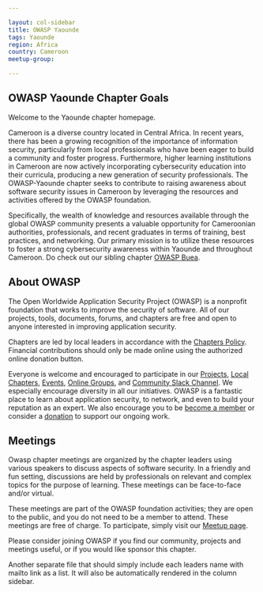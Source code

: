 ```yaml
---

layout: col-sidebar
title: OWASP Yaounde
tags: Yaounde
region: Africa
country: Cameroon
meetup-group:

---
```


## OWASP Yaounde Chapter Goals
Welcome to the Yaounde chapter homepage.

Cameroon is a diverse country located in Central Africa. In recent years, there has been a growing recognition of the importance of information security, particularly from local professionals who have been eager to build a community and foster progress. Furthermore, higher learning institutions in Cameroon are now actively incorporating cybersecurity education into their curricula, producing a new generation of security professionals. The OWASP-Yaounde chapter seeks to contribute to raising awareness about software security issues in Cameroon by leveraging the resources and activities offered by the OWASP foundation.

Specifically, the wealth of knowledge and resources available through the global OWASP community presents a valuable opportunity for Cameroonian authorities, professionals, and recent graduates in terms of training, best practices, and networking. Our primary mission is to utilize these resources to foster a strong cybersecurity awareness within Yaounde and throughout Cameroon. Do check out our sibling chapter [OWASP Buea](/www-chapter-buea/).

## About OWASP
The Open Worldwide Application Security Project (OWASP) is a nonprofit foundation that works to improve the security of software. All of our projects, tools, documents, forums, and chapters are free and open to anyone interested in improving application security. 

Chapters are led by local leaders in accordance with the [Chapters Policy](/www-policy/operational/chapters). Financial contributions should only be made online using the authorized online donation button. 

Everyone is welcome and encouraged to participate in our [Projects](/projects/), [Local Chapters](/chapters/), [Events](/events/), [Online Groups](https://groups.google.com/a/owasp.com/), and [Community Slack Channel](https://owasp.slack.com/). We especially encourage diversity in all our initiatives. OWASP is a fantastic place to learn about application security, to network, and even to build your reputation as an expert. We also encourage you to be [become a member](/membership/) or consider a [donation](/donate/) to support our ongoing work.

Meetings 
---------
Owasp chapter meetings are organized by the chapter leaders using various speakers to discuss aspects of software security. In a friendly and fun setting, discussions are held by professionals on relevant and complex topics for the purpose of learning. These meetings can be face-to-face and/or virtual.

These meetings are part of the OWASP foundation activities; they are open to the public, and you do not need to be a member to attend. These meetings are free of charge. To participate, simply visit our [Meetup page](https://www.meetup.com/owasp-yaounde-chapter/).

Please consider joining OWASP if you find our community, projects and meetings useful, or if you would like sponsor this chapter.


Another separate file that should simply include each leaders name with mailto link as a list. It will also be automatically rendered in the column sidebar.

